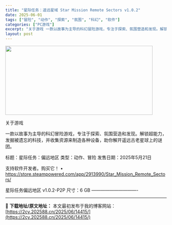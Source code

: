 ```yaml
---
title: "星际任务：遥远星域 Star Mission Remote Sectors v1.0.2"
date: 2025-06-01
tags: ["冒险", "动作", "探索", "氛围", "科幻", "软件"]
categories: ["PC游戏"]
excerpt: "关于游戏 一款以故事为主导的科幻冒险游戏，专注于探索、氛围营造和发现。解锁超能力，发掘被遗忘的科技，并收集资源来制造各种设备，助你解开遥远古老星球上的谜团。 标题：星际任务：偏远地区 类型：动作、冒险 发售日期：2025年5月21日 支持软件开发者。购买它！ • https://store.stea&hellip;"
layout: post
---
```


<img class="aligncenter size-full wp-image-14416" src="https://2cy.202588.cn/wp-content/uploads/2025/06/2025060115161827.jpg" alt="" width="460" height="215" />

关于游戏

一款以故事为主导的科幻冒险游戏，专注于探索、氛围营造和发现。解锁超能力，发掘被遗忘的科技，并收集资源来制造各种设备，助你解开遥远古老星球上的谜团。

标题：星际任务：偏远地区
类型：动作、冒险
发售日期：2025年5月21日

支持软件开发者。购买它！
• https://store.steampowered.com/app/2913990/Star_Mission_Remote_Sectors/

星际任务偏远地区 v1.0.2-P2P
尺寸：6 GB
——————————- 

---
📖 **下载地址/原文地址：** 本文最初发布于我的博客网站：[https://2cy.202588.cn/2025/06/14415/](https://2cy.202588.cn/2025/06/14415/)
